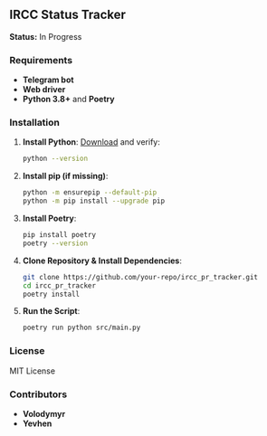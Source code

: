 ## IRCC Status Tracker

**Status:** In Progress

### **Requirements**
- **Telegram bot**
- **Web driver**
- **Python 3.8+** and **Poetry**

### **Installation**
1. **Install Python**: [Download](https://www.python.org/downloads/) and verify:
   ```sh
   python --version
   ```
2. **Install pip (if missing)**:
   ```sh
   python -m ensurepip --default-pip
   python -m pip install --upgrade pip
   ```
3. **Install Poetry**:
   ```sh
   pip install poetry
   poetry --version
   ```
4. **Clone Repository & Install Dependencies**:
   ```sh
   git clone https://github.com/your-repo/ircc_pr_tracker.git
   cd ircc_pr_tracker
   poetry install
   ```
5. **Run the Script**:
   ```sh
   poetry run python src/main.py
   ```

### **License**
MIT License

### **Contributors**
- **Volodymyr**
- **Yevhen**
